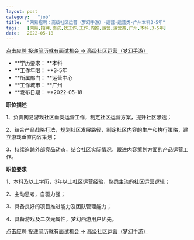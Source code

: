 ```yaml
---
layout:	post
category:	"job"
title:	"网易招聘：高级社区运营（梦幻手游）-运营-运营类-广州本科3-5年"
tags:	[网易,招聘,面试,找工作,工作,内推,运营,运营类,广州,本科,3-5年]
date:	2022-05-18
---
```


[点击应聘 投递简历就有面试机会 ->  高级社区运营（梦幻手游）](http://mobile.bole.netease.com/bole/boleDetail?id=35286&employeeId=346f03c3cda5f04c&key=all)



- **学历要求： **本科
- **工作年限： **3-5年
- **所属部门： **运营中心
- **工作城市： **广州
- **发布日期： **2022-05-18



**职位描述**

1、负责网易游戏社区垂类运营工作，制定社区运营方案，提升社区渗透；

2、结合产品战略打法，规划社区发展路径，制定社区内容的生产和执行策略，建立游戏垂直内容策划；

3、持续追踪外部竞品动态，结合社区实际情况，跟进内容策划方面的产品运营工作。



**职位要求**

1、本科及以上学历，3年以上社区运营经验，熟悉主流的社区运营逻辑；

2、主动思考，自驱力强；

3、具备良好的项目推进能力及团队管理能力；

4、具备游戏及二次元属性，梦幻西游用户优先。



[点击应聘 投递简历就有面试机会 ->  高级社区运营（梦幻手游）](http://mobile.bole.netease.com/bole/boleDetail?id=35286&employeeId=346f03c3cda5f04c&key=all)